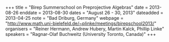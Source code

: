 +++
title = "Birep Summerschool on Preprojective Algebras"
date = 2013-08-26
enddate = 2013-08-30
dates = "August 26 - 30, 2013"
dateadded = 2013-04-25
note = "Bad Driburg, Germany"
webpage = "http://www.math.uni-bielefeld.de/~plinke/meetings/birepschool2013/"
organisers = "Reiner Hermann, Andrew Hubery, Martin Kalck, Phillip Linke"
speakers = "Ragnar-Olaf Buchweitz (University Toronto, Canada)"
+++
